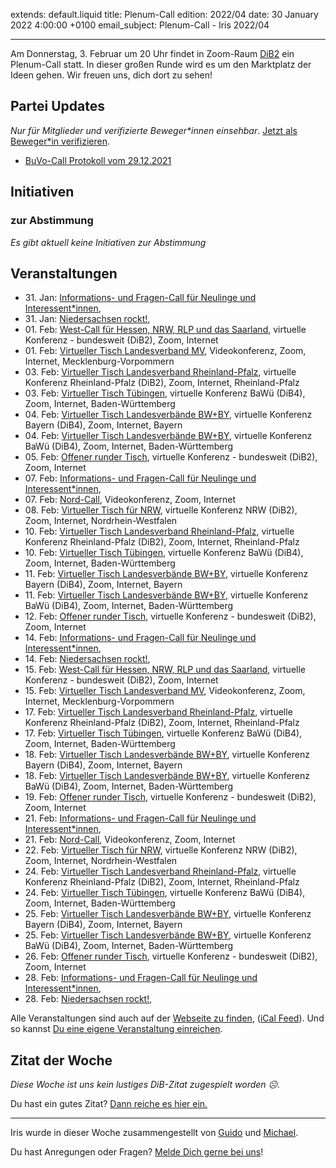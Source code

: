 
extends: default.liquid
title: Plenum-Call
edition: 2022/04
date: 30 January 2022 4:00:00 +0100
email_subject: Plenum-Call - Iris 2022/04

---
Am Donnerstag, 3. Februar um 20 Uhr findet in Zoom-Raum [DiB2](https://zoom.us/j/9464344297?pwd=K0N0UXRQc00wbDh4b0kyVWxDRnNSZz09) ein Plenum-Call statt. In dieser großen Runde wird es um den Marktplatz der Ideen gehen.
Wir freuen uns, dich dort zu sehen!

## Partei Updates

_Nur für Mitglieder und verifizierte Beweger\*innen einsehbar_. [Jetzt als Beweger\*in verifizieren](https://dib.de/bewegerin-werden/).

 - [BuVo-Call Protokoll vom 29.12.2021](https://marktplatz.dib.de/t/buvo-call-protokoll-vom-29-12-2021/39242)

## Initiativen

### zur Abstimmung
_Es gibt aktuell keine Initiativen zur Abstimmung_

## Veranstaltungen

 - 31.&nbsp;Jan: [Informations- und Fragen-Call für Neulinge und Interessent*innen](https://dib.de/veranstaltungen/informations-und-fragen-call-fuer-neulinge-und-interessentinnen-2022-01-31/), 
 - 31.&nbsp;Jan: [Niedersachsen rockt!](https://dib.de/veranstaltungen/niedersachsen-call-2022-01-31/), 
 - 01.&nbsp;Feb: [West-Call für Hessen, NRW, RLP und das Saarland](https://dib.de/veranstaltungen/west-call-fuer-hessen-nrw-rlp-und-das-saarland-2022-02-01/), virtuelle Konferenz - bundesweit (DiB2), Zoom, Internet
 - 01.&nbsp;Feb: [Virtueller Tisch Landesverband MV](https://dib.de/veranstaltungen/mv-call-2022-02-01/), Videokonferenz, Zoom, Internet, Mecklenburg-Vorpommern
 - 03.&nbsp;Feb: [Virtueller Tisch Landesverband Rheinland-Pfalz](https://dib.de/veranstaltungen/virtueller-tisch-landesverband-rheinland-pfalz-2022-02-03/), virtuelle Konferenz Rheinland-Pfalz (DiB2), Zoom, Internet, Rheinland-Pfalz
 - 03.&nbsp;Feb: [Virtueller Tisch Tübingen](https://dib.de/veranstaltungen/virtueller-tisch-tuebingen-2022-02-03/), virtuelle Konferenz BaWü (DiB4), Zoom, Internet, Baden-Württemberg
 - 04.&nbsp;Feb: [Virtueller Tisch Landesverbände BW+BY](https://dib.de/veranstaltungen/virtueller-tisch-landesverbaende-bwby-2-2022-02-04/), virtuelle Konferenz Bayern (DiB4), Zoom, Internet, Bayern
 - 04.&nbsp;Feb: [Virtueller Tisch Landesverbände BW+BY](https://dib.de/veranstaltungen/virtueller-tisch-landesverbaende-bwby-3-2022-02-04/), virtuelle Konferenz BaWü (DiB4), Zoom, Internet, Baden-Württemberg
 - 05.&nbsp;Feb: [Offener runder Tisch](https://dib.de/veranstaltungen/offener-runder-tisch-2022-02-05/), virtuelle Konferenz - bundesweit (DiB2), Zoom, Internet
 - 07.&nbsp;Feb: [Informations- und Fragen-Call für Neulinge und Interessent*innen](https://dib.de/veranstaltungen/informations-und-fragen-call-fuer-neulinge-und-interessentinnen-2022-02-07/), 
 - 07.&nbsp;Feb: [Nord-Call](https://dib.de/veranstaltungen/nord-call-2022-02-07/), Videokonferenz, Zoom, Internet
 - 08.&nbsp;Feb: [Virtueller Tisch für NRW](https://dib.de/veranstaltungen/virtueller-tisch-landesverbaende-bwby-2022-02-08/), virtuelle Konferenz NRW (DiB2), Zoom, Internet, Nordrhein-Westfalen
 - 10.&nbsp;Feb: [Virtueller Tisch Landesverband Rheinland-Pfalz](https://dib.de/veranstaltungen/virtueller-tisch-landesverband-rheinland-pfalz-2022-02-10/), virtuelle Konferenz Rheinland-Pfalz (DiB2), Zoom, Internet, Rheinland-Pfalz
 - 10.&nbsp;Feb: [Virtueller Tisch Tübingen](https://dib.de/veranstaltungen/virtueller-tisch-tuebingen-2022-02-10/), virtuelle Konferenz BaWü (DiB4), Zoom, Internet, Baden-Württemberg
 - 11.&nbsp;Feb: [Virtueller Tisch Landesverbände BW+BY](https://dib.de/veranstaltungen/virtueller-tisch-landesverbaende-bwby-2-2022-02-11/), virtuelle Konferenz Bayern (DiB4), Zoom, Internet, Bayern
 - 11.&nbsp;Feb: [Virtueller Tisch Landesverbände BW+BY](https://dib.de/veranstaltungen/virtueller-tisch-landesverbaende-bwby-3-2022-02-11/), virtuelle Konferenz BaWü (DiB4), Zoom, Internet, Baden-Württemberg
 - 12.&nbsp;Feb: [Offener runder Tisch](https://dib.de/veranstaltungen/offener-runder-tisch-2022-02-12/), virtuelle Konferenz - bundesweit (DiB2), Zoom, Internet
 - 14.&nbsp;Feb: [Informations- und Fragen-Call für Neulinge und Interessent*innen](https://dib.de/veranstaltungen/informations-und-fragen-call-fuer-neulinge-und-interessentinnen-2022-02-14/), 
 - 14.&nbsp;Feb: [Niedersachsen rockt!](https://dib.de/veranstaltungen/niedersachsen-call-2022-02-14/), 
 - 15.&nbsp;Feb: [West-Call für Hessen, NRW, RLP und das Saarland](https://dib.de/veranstaltungen/west-call-fuer-hessen-nrw-rlp-und-das-saarland-2022-02-15/), virtuelle Konferenz - bundesweit (DiB2), Zoom, Internet
 - 15.&nbsp;Feb: [Virtueller Tisch Landesverband MV](https://dib.de/veranstaltungen/mv-call-2022-02-15/), Videokonferenz, Zoom, Internet, Mecklenburg-Vorpommern
 - 17.&nbsp;Feb: [Virtueller Tisch Landesverband Rheinland-Pfalz](https://dib.de/veranstaltungen/virtueller-tisch-landesverband-rheinland-pfalz-2022-02-17/), virtuelle Konferenz Rheinland-Pfalz (DiB2), Zoom, Internet, Rheinland-Pfalz
 - 17.&nbsp;Feb: [Virtueller Tisch Tübingen](https://dib.de/veranstaltungen/virtueller-tisch-tuebingen-2022-02-17/), virtuelle Konferenz BaWü (DiB4), Zoom, Internet, Baden-Württemberg
 - 18.&nbsp;Feb: [Virtueller Tisch Landesverbände BW+BY](https://dib.de/veranstaltungen/virtueller-tisch-landesverbaende-bwby-2-2022-02-18/), virtuelle Konferenz Bayern (DiB4), Zoom, Internet, Bayern
 - 18.&nbsp;Feb: [Virtueller Tisch Landesverbände BW+BY](https://dib.de/veranstaltungen/virtueller-tisch-landesverbaende-bwby-3-2022-02-18/), virtuelle Konferenz BaWü (DiB4), Zoom, Internet, Baden-Württemberg
 - 19.&nbsp;Feb: [Offener runder Tisch](https://dib.de/veranstaltungen/offener-runder-tisch-2022-02-19/), virtuelle Konferenz - bundesweit (DiB2), Zoom, Internet
 - 21.&nbsp;Feb: [Informations- und Fragen-Call für Neulinge und Interessent*innen](https://dib.de/veranstaltungen/informations-und-fragen-call-fuer-neulinge-und-interessentinnen-2022-02-21/), 
 - 21.&nbsp;Feb: [Nord-Call](https://dib.de/veranstaltungen/nord-call-2022-02-21/), Videokonferenz, Zoom, Internet
 - 22.&nbsp;Feb: [Virtueller Tisch für NRW](https://dib.de/veranstaltungen/virtueller-tisch-landesverbaende-bwby-2022-02-22/), virtuelle Konferenz NRW (DiB2), Zoom, Internet, Nordrhein-Westfalen
 - 24.&nbsp;Feb: [Virtueller Tisch Landesverband Rheinland-Pfalz](https://dib.de/veranstaltungen/virtueller-tisch-landesverband-rheinland-pfalz-2022-02-24/), virtuelle Konferenz Rheinland-Pfalz (DiB2), Zoom, Internet, Rheinland-Pfalz
 - 24.&nbsp;Feb: [Virtueller Tisch Tübingen](https://dib.de/veranstaltungen/virtueller-tisch-tuebingen-2022-02-24/), virtuelle Konferenz BaWü (DiB4), Zoom, Internet, Baden-Württemberg
 - 25.&nbsp;Feb: [Virtueller Tisch Landesverbände BW+BY](https://dib.de/veranstaltungen/virtueller-tisch-landesverbaende-bwby-2-2022-02-25/), virtuelle Konferenz Bayern (DiB4), Zoom, Internet, Bayern
 - 25.&nbsp;Feb: [Virtueller Tisch Landesverbände BW+BY](https://dib.de/veranstaltungen/virtueller-tisch-landesverbaende-bwby-3-2022-02-25/), virtuelle Konferenz BaWü (DiB4), Zoom, Internet, Baden-Württemberg
 - 26.&nbsp;Feb: [Offener runder Tisch](https://dib.de/veranstaltungen/offener-runder-tisch-2022-02-26/), virtuelle Konferenz - bundesweit (DiB2), Zoom, Internet
 - 28.&nbsp;Feb: [Informations- und Fragen-Call für Neulinge und Interessent*innen](https://dib.de/veranstaltungen/informations-und-fragen-call-fuer-neulinge-und-interessentinnen-2022-02-28/), 
 - 28.&nbsp;Feb: [Niedersachsen rockt!](https://dib.de/veranstaltungen/niedersachsen-call-2022-02-28/), 

Alle Veranstaltungen sind auch auf der [Webseite zu finden](https://dib.de/veranstaltungen/), ([iCal Feed](https://dib.de/?ical=1)). Und so kannst [Du eine eigene Veranstaltung einreichen](https://marktplatz.dib.de/t/eine-veranstaltung-auf-der-webseite-einreichen/21379).


## Zitat der Woche
_Diese Woche ist uns kein lustiges DiB-Zitat zugespielt worden ☹._

Du hast ein gutes Zitat? [Dann reiche es hier ein.](https://marktplatz.dib.de/t/fortsetzung-lustige-dib-zitate/24431)


---

Iris wurde in dieser Woche zusammengestellt von [Guido](https://marktplatz.dib.de/u/Guido/) und [Michael](https://marktplatz.dib.de/u/MichaelVoss/).

Du hast Anregungen oder Fragen? [Melde Dich gerne bei uns](https://marktplatz.dib.de/t/neu-iris-die-woechtliche-zusammenfasssung-zum-sonntagsbrunch/10990)!

